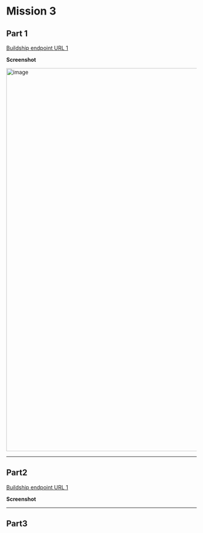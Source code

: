 # Mission 3

## Part 1
  
[Buildship endpoint URL 1](https://43geom.buildship.run/me)

**Screenshot**

<img width="1013" alt="image" src="https://github.com/user-attachments/assets/6a7a9983-1fb0-4caf-890f-892ea19ecc9c" />

---
  
## Part2

[Buildship endpoint URL 1](https://43geom.buildship.run/message)

**Screenshot**



---

## Part3

